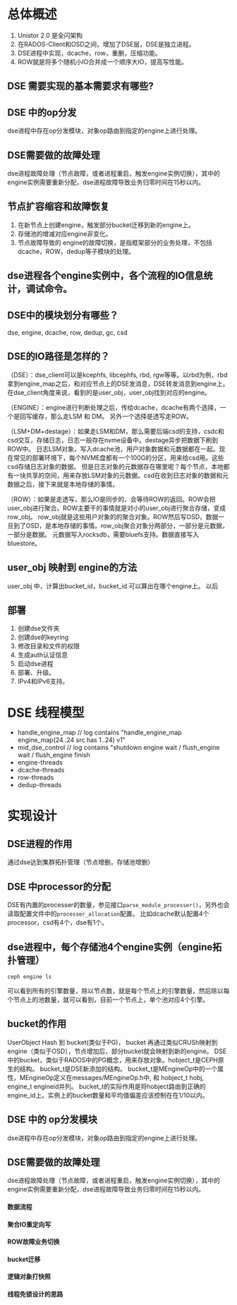 # 总体概述
1. Unistor 2.0 是全闪架构
1. 在RADOS-Client和OSD之间，增加了DSE层，DSE是独立进程。
1. DSE进程中实现，dcache，row，重删，压缩功能。
1. ROW就是将多个随机小IO合并成一个顺序大IO，提高写性能。


## DSE 需要实现的基本需要求有哪些?

## DSE 中的op分发
dse进程中存在op分发模块，对象op路由到指定的engine上进行处理。

## DSE需要做的故障处理
dse进程故障处理（节点故障，或者进程重启，触发engine实例切换），其中的engine实例需要重新分配，dse进程故障导致业务归零时间在15秒以内。

## 节点扩容缩容和故障恢复

1. 在新节点上创建engine，触发部分bucket迁移到新的engine上。
2. 存储池的增减对应engine非变化。
3. 节点故障导致的 engine的故障切换，是指框架部分的业务处理，不包括dcache，ROW，dedup等子模块的处理。
## dse进程各个engine实例中，各个流程的IO信息统计，调试命令。


## DSE中的模块划分有哪些？
dse, engine, dcache, row, dedup, gc, csd

## DSE的IO路径是怎样的？
（DSE）：dse_client可以是kcephfs, libcephfs, rbd, rgw等等。以rbd为例，rbd拿到engine_map之后，和对应节点上的DSE发消息，DSE转发消息到engine上。
在dse_client角度来说，看到的是user_obj，user_obj找到对应的engine。

（ENGINE）：engine进行判断处理之后，传给dcache，dcache有两个选择，一个是回写缓存，那么走LSM 和 DM。 另外一个选择是透写走ROW。

（LSM+DM+destage）：如果走LSM和DM，那么需要后端csd的支持，csdc和csd交互，存储日志，日志一般存在nvme设备中。destage异步把数据下刷到ROW中。
日志LSM对象，写入dcache池，用户对象数据和元数据都在一起。现在常见的部署环境下，每个NVME盘都有一个100G的分区，用来给csd用。这些csd存储日志对象的数据。
但是日志对象的元数据存在哪里呢？每个节点，本地都有一块共享的空间，用来存放LSM对象的元数据。csd在收到日志对象的数据和元数据之后，接下来就是本地存储的事情。


（ROW）：如果是走透写，那么IO是同步的，会等待ROW的返回。ROW会把user_obj进行聚合。ROW主要干的事情就是对小的user_obj进行聚合存储，变成row_obj。
row_obj就是这些用户对象的的聚合对象。ROW然后写OSD，数据一旦到了OSD，是本地存储的事情。row_obj聚合对象分两部分，一部分是元数据，一部分是数据。
元数据写入rocksdb，需要bluefs支持。数据直接写入bluestore。


## user_obj 映射到 engine的方法
user_obj 中，计算出bucket_id，bucket_id 可以算出在哪个engine上。
以后

## 部署
1. 创建dse文件夹
1. 创建dse的keyring
1. 修改目录和文件的权限
1. 生成auth认证信息
1. 启动dse进程
1. 部署、升级。
1. IPv4和IPv6支持。




# DSE 线程模型
- handle_engine_map  // log contains "handle_engine_map engine_map(24..24 src has 1..24) v1"
- mid_dse_control    // log contains "shutdown engine wait / flush_engine wait / flush_engine finish
- engine-threads
- dcache-threads
- row-threads
- dedup-threads

# 实现设计
## DSE进程的作用
通过dse达到集群拓扑管理（节点增删，存储池增删）

## DSE 中processor的分配
DSE有内置的processer的数量，参见接口`parse_module_processer()`，另外也会读取配置文件中的`processer_allocation`配置。
比如dcache默认配置4个processor，csd有4个，dse有1个。

## dse进程中，每个存储池4个engine实例（engine拓扑管理）
```
ceph engine ls
```
可以看到所有的引擎数量，除以节点数，就是每个节点上的引擎数量，然后除以每个节点上的池数量，就可以看到，目前一个节点上，单个池对应4个引擎。

## bucket的作用

UserObject Hash 到 bucket(类似于PG)， bucket 再通过类似CRUSh映射到engine（类似于OSD），节点增加后，部分bucket就会映射到新的engine。
DSE中的bucket，类似于RADOS中的PG概念，用来存放对象。hobject_t是CEPH原生的结构。 bucket_t是DSE新添加的结构。
bucket_t是MEngineOp中的一个属性，MEngineOp定义在messages/MEngineOp.h中, 和 hobject_t hobj, engine_t engineid并列。
bucket_t的实际作用是将hobject路由到正确的engine_id上。实例上的bucket数量和平均值偏差应该控制在在1/10以内。

## DSE 中的 op分发模块
dse进程中存在op分发模块，对象op路由到指定的engine上进行处理。

## DSE需要做的故障处理
dse进程故障处理（节点故障，或者进程重启，触发engine实例切换），其中的engine实例需要重新分配，dse进程故障导致业务归零时间在15秒以内。

#### 数据流程

#### 聚合IO重定向写
#### ROW故障业务切换
#### bucket迁移
#### 逻辑对象打快照
#### 线程免锁设计的思路


